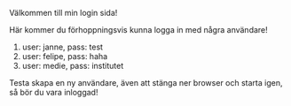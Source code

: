 Välkommen till min login sida!

Här kommer du förhoppningsvis kunna logga in med några användare!

1. user: janne, pass: test
2. user: felipe, pass: haha
3. user: medie, pass: institutet


Testa skapa en ny användare, även att stänga ner browser och starta igen, så bör du vara inloggad!
